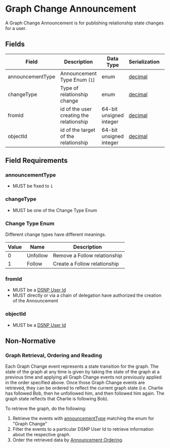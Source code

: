 # Graph Change Announcement

A Graph Change Announcement is for publishing relationship state changes for a user.

## Fields

| Field | Description | Data Type | Serialization | Parquet Type | Bloom Filter |
| ----- | ----------- | --------- | ------------- | ------------ | ------------ |
| announcementType | Announcement Type Enum (`1`) | enum | [decimal](../Serializations.md#decimal) | `INT32` | no |
| changeType | Type of relationship change | enum | [decimal](../Serializations.md#decimal) | `INT32` | no
| fromId | id of the user creating the relationship | 64-bit unsigned integer | [decimal](../Serializations.md#decimal) | `UINT_64` | YES
| objectId | id of the target of the relationship | 64-bit unsigned integer | [decimal](../Serializations.md#decimal) | `UINT_64` | YES

## Field Requirements

### announcementType

- MUST be fixed to `1`

### changeType

- MUST be one of the Change Type Enum

### Change Type Enum

Different change types have different meanings.

| Value | Name | Description |
| ----- |----- | ----------- |
| 0 | Unfollow | Remove a Follow relationship |
| 1 | Follow | Create a Follow relationship |

### fromId

- MUST be a [DSNP User Id](../Identifiers.md#dsnp-user-id)
- MUST directly or via a chain of delegation have authorized the creation of the Announcement

### objectId

- MUST be a [DSNP User Id](../Identifiers.md#dsnp-user-id)

## Non-Normative

### Graph Retrieval, Ordering and Reading
Each Graph Change event represents a state transition for the graph.
The state of the graph at any time is given by taking the state of the graph at a previous time and applying all Graph Change events not previously applied in the order specified above.
Once those Graph Change events are retrieved, they can be ordered to reflect the current graph state
(i.e. Charlie has followed Bob, then he unfollowed him, and then followed him again. The graph state reflects that Charlie is following Bob).

To retrieve the graph, do the following:
1. Retrieve the events with [announcementType](../Announcements.md#announcement-types) matching the enum for "Graph Change"
1. Filter the events to a particular DSNP User Id to retrieve information about the respective graph.
1. Order the retrieved data by [Announcement Ordering](../Announcements.md#ordering-announcements).
